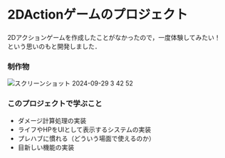 # 2DActionゲームのプロジェクト
### 
2Dアクションゲームを作成したことがなかったので，一度体験してみたい！  
という思いのもと開発しました．

### 制作物
![スクリーンショット 2024-09-29 3 42 52](https://github.com/user-attachments/assets/eb544286-77c5-4345-b508-6193dc22e5ef)

### このプロジェクトで学ぶこと
- ダメージ計算処理の実装
- ライフやHPをUIとして表示するシステムの実装
- プレハブに慣れる（どういう場面で使えるのか）
- 目新しい機能の実装




